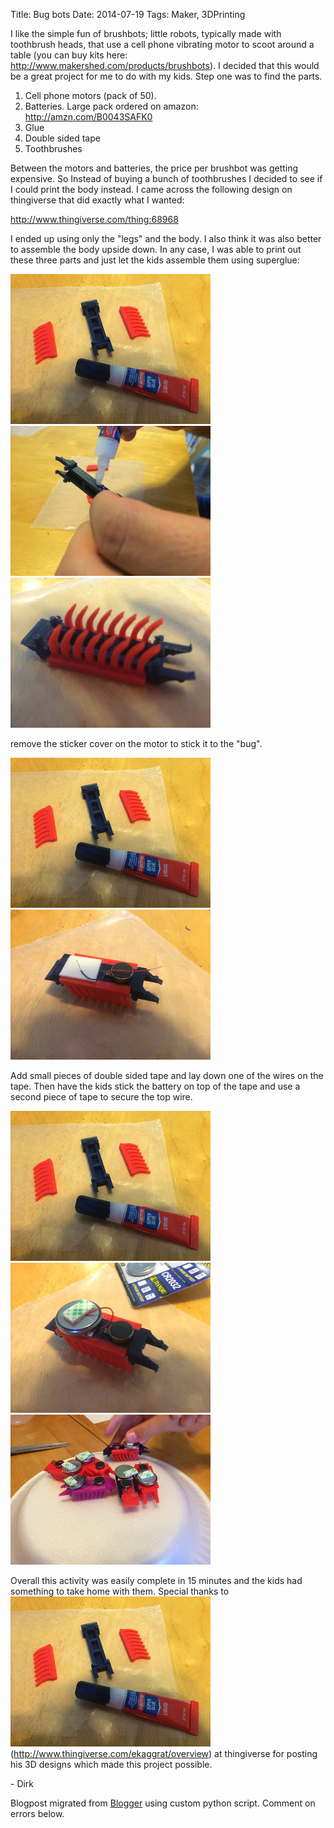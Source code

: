 Title: Bug bots
Date: 2014-07-19
Tags: Maker, 3DPrinting

I like the simple fun of brushbots; little robots, typically made with
toothbrush heads, that use a cell phone vibrating motor to scoot around a
table (you can buy kits here: <http://www.makershed.com/products/brushbots>).
I decided that this would be a great project for me to do with my kids.  Step
one was to find the parts.  

  1. Cell phone motors (pack of 50).
  2. Batteries. Large pack ordered on amazon: <http://amzn.com/B0043SAFK0>
  3. Glue
  4. Double sided tape
  5. Toothbrushes

Between the motors and batteries, the price per brushbot was getting
expensive.  So Instead of buying a bunch of toothbrushes I decided to see if I
could print the body instead.  I came across the following design on
thingiverse that did exactly what I wanted:

<http://www.thingiverse.com/thing:68968>

I ended up using only the "legs" and the body.  I also think it was also
better to assemble the body upside down. In any case, I was able to print out
these three parts and just let the kids assemble them using superglue:

![./images/blogger-image--1230627461.jpg](../images/blogger-image--1230627461.jpg)
![./images/blogger-image-1497897705.jpg](../images/blogger-image-1497897705.jpg)
![./images/blogger-image-1759121257.jpg](../images/blogger-image-1759121257.jpg)

remove the sticker cover on the motor to stick it to the "bug".  

![./images/blogger-image--1230627461.jpg](../images/blogger-image--1230627461.jpg)
![./images/blogger-image-1701867005.jpg](../images/blogger-image-1701867005.jpg)

Add small pieces of double sided tape and lay down one of the wires on the
tape. Then have the kids stick the battery on top of the tape and use a second
piece of tape to secure the top wire.

![./images/blogger-image--1230627461.jpg](../images/blogger-image--1230627461.jpg)
![./images/blogger-image-714541735.jpg](../images/blogger-image-714541735.jpg)
![./images/blogger-image-1543028749.jpg](../images/blogger-image-1543028749.jpg)

Overall this activity was easily complete in 15 minutes and the kids had
something to take home with them.  Special thanks to
![./images/blogger-image--1230627461.jpg](../images/blogger-image--1230627461.jpg)
(http://www.thingiverse.com/ekaggrat/overview) at thingiverse for
posting his 3D designs which made this project possible.  

\- Dirk  


Blogpost migrated from [Blogger](https://apprenticemaker.blogspot.com/2014/07/bug-bots.html) using custom python script. Comment on errors below.
